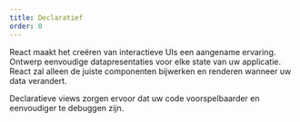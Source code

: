 ```yaml
---
title: Declaratief
order: 0
---
```


React maakt het creëren van interactieve UIs een aangename ervaring. Ontwerp eenvoudige datapresentaties voor elke state van uw applicatie. React zal alleen de juiste componenten bijwerken en renderen wanneer uw data verandert.

Declaratieve views zorgen ervoor dat uw code voorspelbaarder en eenvoudiger te debuggen zijn.
